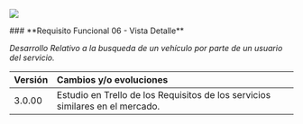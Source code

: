 <p align="left">
<img src="https://s13.postimg.org/bl787p213/Life_My_Car_Github.png">
</p>
### **Requisito Funcional 06 - Vista Detalle**

_Desarrollo Relativo a la busqueda de un vehículo por parte de un usuario del servicio._





| Versión |Cambios y/o evoluciones |
|:------------- |:---------------|
| 3.0.00    | Estudio en Trello de los Requisitos de los servicios similares en el mercado. 


